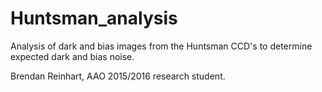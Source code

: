 # Huntsman_analysis
Analysis of dark and bias images from the Huntsman CCD's to determine expected dark and bias noise.

Brendan Reinhart, AAO 2015/2016 research student.
